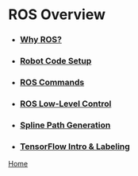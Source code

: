 # ROS Overview

- ### [Why ROS?](why_ros.md)
- ### [Robot Code Setup](robot_code_setup.md)
- ### [ROS Commands](ros_commands.md)
- ### [ROS Low-Level Control](ros_low_level_control.md)
- ### [Spline Path Generation](spline_path_generation.md)
- ### [TensorFlow Intro & Labeling](tensorflow_intro_and_labeling.md)

[Home](/README.md)